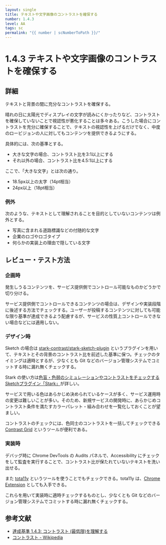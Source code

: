 ```yaml
---
layout: single
title: テキストや文字画像のコントラストを確保する
number: 1.4.3
level: AA
tags: sc
permalink: "{{ number | scNumberToPath }}/"
---
```


# 1.4.3 テキストや文字画像のコントラストを確保する

## 詳細

テキストと背景の間に充分なコントラストを確保する。

晴れの日に太陽光でディスプレイの文字が読みにくかったりなど、コントラストを確保していないことで視認性が悪化することは多々ある。こうした場合にコントラストを充分に確保することで、テキストの視認性を上げるだけでなく、中度のロービジョンの人に対してもコンテンツを提供できるようにする。

具体的には、次の基準とする。

- 大きな文字の場合、コントラスト比を3:1以上にする
- それ以外の場合、コントラスト比を4.5:1以上にする

ここで、「大きな文字」とは次の通り。

- 18.5px以上の太字（14pt相当）
- 24px以上（18pt相当）

### 例外

次のような、テキストとして理解されることを目的としていないコンテンツは例外とする。

- 写真に含まれる道路標識などの付随的な文字
- 企業のロゴやロゴタイプ
- 何らかの実装上の理由で隠している文字

## レビュー・テスト方法

### 企画時

発生しうるコンテンツを、サービス提供側でコントロール可能なものかどうかで切り分ける。

サービス提供側でコントロールできるコンテンツの場合は、デザインや実装段階に後述する方法でチェックする。ユーザーが投稿するコンテンツに対しても可能な限り基準が達成できるよう配慮するが、サービスの性質上コントロールできない場合などには適用しない。

### デザイン時

Sketch の場合は [stark-contrast/stark-sketch-plugin](https://github.com/stark-contrast/stark-sketch-plugin) というプラグインを用いて、テキストとその背景のコントラスト比を前述した基準に保つ。チェックのタイミングは適時とするが、少なくとも Git などのバージョン管理システムでコミットする時に漏れ無くチェックする。

Stark の使い方は[色盲・色弱のシミュレーションやコントラストをチェックするSketchプラグイン「Stark」](https://technical-creator.com/stark/)が詳しい。

サービスで用いる色はあらかじめ決められているケースが多く、サービス運用時の変更は難しいことが多い。そのため、新規サービスの開発時に、あらかじめコントラスト条件を満たすカラーパレット・組み合わせを一覧化しておくことが望ましい。

コントラストのチェックには、色同士のコントラストを一括してチェックできる [Contrast Grid](http://contrast-grid.eightshapes.com/) というツールが便利である。

### 実装時

デバッグ時に Chrome DevTools の Audits パネルで、Accessibility にチェックをして監査を実行することで、コントラスト比が保たれていないテキストを洗い出せる。

また [tota11y](https://khan.github.io/tota11y/) というツールを使うことでもチェックできる。tota11y は、[Chrome Extension](https://chrome.google.com/webstore/detail/oedofneiplgibimfkccchnimiadcmhpe) としても入手できる。

これらを用いて実装時に適時チェックするものとし、少なくとも Git などのバージョン管理システムでコミットする時に漏れ無くチェックする。

## 参考文献

- [達成基準 1.4.3: コントラスト (最低限)を理解する](https://waic.jp/docs/WCAG21/Understanding/contrast-minimum.html)
- [コントラスト - Wikipedia](https://ja.wikipedia.org/wiki/コントラスト)
